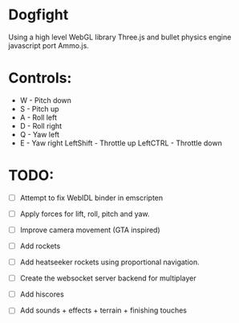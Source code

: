 # Dogfight
Using a high level WebGL library Three.js and bullet physics engine javascript port Ammo.js.

# Controls:
- W - Pitch down
- S - Pitch up
- A - Roll left
- D - Roll right
- Q - Yaw left
- E - Yaw right
LeftShift - Throttle up
LeftCTRL - Throttle down

# TODO:
- [ ] Attempt to fix WebIDL binder in emscripten
- [ ] Apply forces for lift, roll, pitch and yaw.
- [ ] Improve camera movement (GTA inspired)
- [ ] Add rockets
- [ ] Add heatseeker rockets using proportional navigation.
- [ ] Create the websocket server backend for multiplayer
- [ ] Add hiscores
- [ ] Add sounds + effects + terrain + finishing touches

